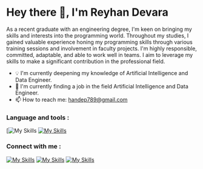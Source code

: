 # Hey there 👋, I'm Reyhan Devara
As a recent graduate with an engineering degree, I'm keen on bringing my skills and interests into the programming world. Throughout my studies, I gained valuable experience honing my programming skills through various training sessions and involvement in faculty projects. I'm highly responsible, committed, adaptable, and able to work well in teams. I aim to leverage my skills to make a significant contribution in the professional field.

- 💡 I'm currently deepening my knowledge of Artificial Intelligence and Data Engineer.
- 💼 I'm currently finding a job in the field Artificial Intelligence and Data Engineer.
- 📫 How to reach me: handep789@gmail.com 

### Language and tools :
[![My Skills](https://simpleskill.icons.workers.dev/svg?i=python)
[![My Skills](https://skillicons.dev/icons?i=py,sqllite,c,qt,html,css,arduino&theme=light)](https://skillicons.dev)


### Connect with me :
[![My Skills](https://skillicons.dev/icons?i=linkedin&theme=light)](https://www.linkedin.com/in/reyhandevara/) [![My Skills](https://skillicons.dev/icons?i=instagram&theme=light)](https://www.instagram.com/reyhand9/) [![My Skills](https://skillicons.dev/icons?i=twitter&theme=light)](https://twitter.com/@handep__)  


